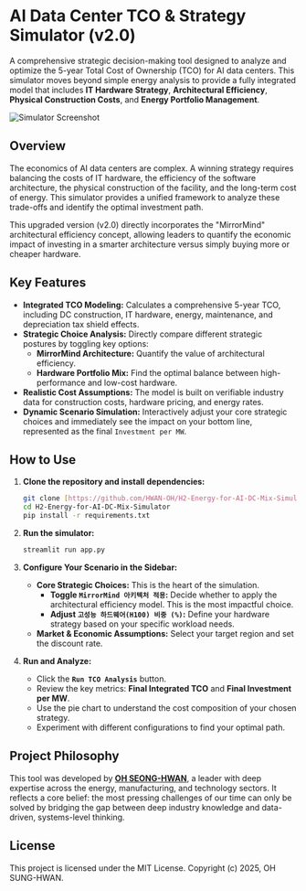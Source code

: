 # AI Data Center TCO & Strategy Simulator (v2.0)

A comprehensive strategic decision-making tool designed to analyze and optimize the 5-year Total Cost of Ownership (TCO) for AI data centers. This simulator moves beyond simple energy analysis to provide a fully integrated model that includes **IT Hardware Strategy**, **Architectural Efficiency**, **Physical Construction Costs**, and **Energy Portfolio Management**.

![Simulator Screenshot](https://github.com/HWAN-OH/H2-Energy-for-AI-DC-Mix-Simulator/assets/174906093/d385f096-7c39-4d69-a8c4-e40e2b957648) <!-- Placeholder image -->

## Overview

The economics of AI data centers are complex. A winning strategy requires balancing the costs of IT hardware, the efficiency of the software architecture, the physical construction of the facility, and the long-term cost of energy. This simulator provides a unified framework to analyze these trade-offs and identify the optimal investment path.

This upgraded version (v2.0) directly incorporates the "MirrorMind" architectural efficiency concept, allowing leaders to quantify the economic impact of investing in a smarter architecture versus simply buying more or cheaper hardware.

## Key Features

- **Integrated TCO Modeling:** Calculates a comprehensive 5-year TCO, including DC construction, IT hardware, energy, maintenance, and depreciation tax shield effects.
- **Strategic Choice Analysis:** Directly compare different strategic postures by toggling key options:
    - **MirrorMind Architecture:** Quantify the value of architectural efficiency.
    - **Hardware Portfolio Mix:** Find the optimal balance between high-performance and low-cost hardware.
- **Realistic Cost Assumptions:** The model is built on verifiable industry data for construction costs, hardware pricing, and energy rates.
- **Dynamic Scenario Simulation:** Interactively adjust your core strategic choices and immediately see the impact on your bottom line, represented as the final `Investment per MW`.

## How to Use

1.  **Clone the repository and install dependencies:**
    ```bash
    git clone [https://github.com/HWAN-OH/H2-Energy-for-AI-DC-Mix-Simulator.git](https://github.com/HWAN-OH/H2-Energy-for-AI-DC-Mix-Simulator.git)
    cd H2-Energy-for-AI-DC-Mix-Simulator
    pip install -r requirements.txt
    ```

2.  **Run the simulator:**
    ```bash
    streamlit run app.py
    ```

3.  **Configure Your Scenario in the Sidebar:**
    - **Core Strategic Choices:** This is the heart of the simulation.
        - **Toggle `MirrorMind 아키텍처 적용`:** Decide whether to apply the architectural efficiency model. This is the most impactful choice.
        - **Adjust `고성능 하드웨어(H100) 비중 (%)`:** Define your hardware strategy based on your specific workload needs.
    - **Market & Economic Assumptions:** Select your target region and set the discount rate.

4.  **Run and Analyze:**
    - Click the **`Run TCO Analysis`** button.
    - Review the key metrics: **Final Integrated TCO** and **Final Investment per MW**.
    - Use the pie chart to understand the cost composition of your chosen strategy.
    - Experiment with different configurations to find your optimal path.

## Project Philosophy

This tool was developed by **[OH SEONG-HWAN](https://www.linkedin.com/in/shoh1224/)**, a leader with deep expertise across the energy, manufacturing, and technology sectors. It reflects a core belief: the most pressing challenges of our time can only be solved by bridging the gap between deep industry knowledge and data-driven, systems-level thinking.

## License

This project is licensed under the MIT License. Copyright (c) 2025, OH SUNG-HWAN.
